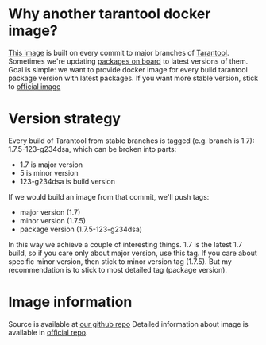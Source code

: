 # Why another tarantool docker image?

[This image](https://hub.docker.com/r/progaudi/tarantool/) is built on every commit to major branches of [Tarantool](https://github.com/tarantool/tarantool/). Sometimes we're updating [packages on board](https://github.com/tarantool/docker/#whats-on-board) to latest versions of them. Goal is simple: we want to provide docker image for every build tarantool package version with latest packages. If you want more stable version, stick to [official image](https://hub.docker.com/r/tarantool/tarantool/)

# Version strategy

Every build of Tarantool from stable branches is tagged (e.g. branch is 1.7): 1.7.5-123-g234dsa, which can be broken into parts:
- 1.7 is major version
- 5 is minor version
- 123-g234dsa is build version

If we would build an image from that commit, we'll push tags:
- major version (1.7)
- minor version (1.7.5)
- package version (1.7.5-123-g234dsa)

In this way we achieve a couple of interesting things. 1.7 is the latest 1.7 build, so if you care only about major version, use this tag. If you care about specific minor version, then stick to minor version tag (1.7.5). But my recommendation is to stick to most detailed tag (package version).

# Image information

Source is available at [our github repo](https://github.com/progaudi/tarantool-docker)
Detailed information about image is available in [official repo](https://github.com/tarantool/docker/).
